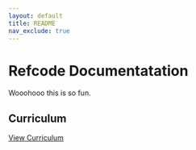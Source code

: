 ```yaml
---
layout: default
title: README
nav_exclude: true
---
```


# Refcode Documentatation

Wooohooo this is so fun.

## Curriculum
[View Curriculum](./curriculum)
